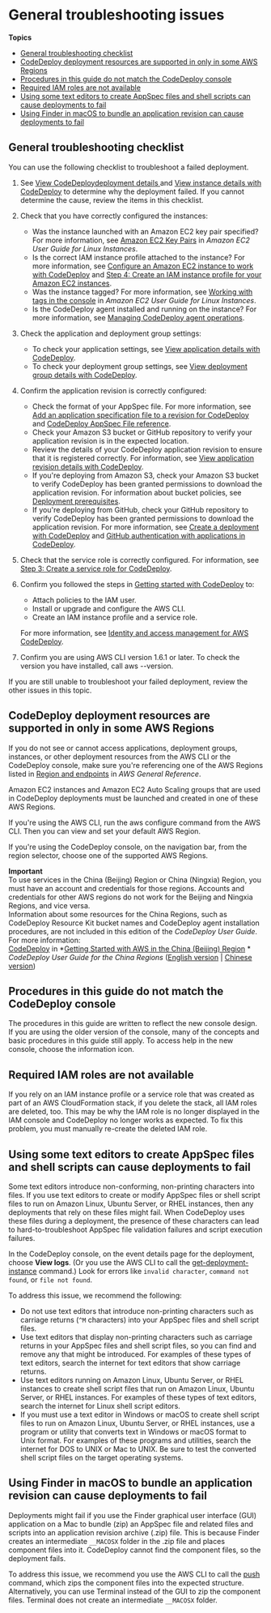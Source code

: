 # General troubleshooting issues<a name="troubleshooting-general"></a>

**Topics**
+ [General troubleshooting checklist](#troubleshooting-checklist)
+ [CodeDeploy deployment resources are supported in only in some AWS Regions](#troubleshooting-supported-regions)
+ [Procedures in this guide do not match the CodeDeploy console](#troubleshooting-old-console)
+ [Required IAM roles are not available](#troubleshooting-iam-cloudformation)
+ [Using some text editors to create AppSpec files and shell scripts can cause deployments to fail](#troubleshooting-text-editors)
+ [Using Finder in macOS to bundle an application revision can cause deployments to fail](#troubleshooting-bundle-with-finder)

## General troubleshooting checklist<a name="troubleshooting-checklist"></a>

You can use the following checklist to troubleshoot a failed deployment\.

1. See [View CodeDeploydeployment details ](deployments-view-details.md) and [View instance details with CodeDeploy](instances-view-details.md) to determine why the deployment failed\. If you cannot determine the cause, review the items in this checklist\.

1. Check that you have correctly configured the instances:
   + Was the instance launched with an Amazon EC2 key pair specified? For more information, see [Amazon EC2 Key Pairs](https://docs.aws.amazon.com/AWSEC2/latest/UserGuide/ec2-key-pairs.html) in *Amazon EC2 User Guide for Linux Instances*\.
   + Is the correct IAM instance profile attached to the instance? For more information, see [Configure an Amazon EC2 instance to work with CodeDeploy](instances-ec2-configure.md) and [Step 4: Create an IAM instance profile for your Amazon EC2 instances](getting-started-create-iam-instance-profile.md)\.
   + Was the instance tagged? For more information, see [Working with tags in the console](https://docs.aws.amazon.com/AWSEC2/latest/UserGuide/Using_Tags.html#Using_Tags_Console) in *Amazon EC2 User Guide for Linux Instances*\.
   + Is the CodeDeploy agent installed and running on the instance? For more information, see [Managing CodeDeploy agent operations](codedeploy-agent-operations.md)\.

1. Check the application and deployment group settings:
   + To check your application settings, see [View application details with CodeDeploy](applications-view-details.md)\.
   + To check your deployment group settings, see [View deployment group details with CodeDeploy](deployment-groups-view-details.md)\.

1. Confirm the application revision is correctly configured:
   + Check the format of your AppSpec file\. For more information, see [Add an application specification file to a revision for CodeDeploy](application-revisions-appspec-file.md) and [CodeDeploy AppSpec File reference](reference-appspec-file.md)\.
   + Check your Amazon S3 bucket or GitHub repository to verify your application revision is in the expected location\.
   + Review the details of your CodeDeploy application revision to ensure that it is registered correctly\. For information, see [View application revision details with CodeDeploy](application-revisions-view-details.md)\.
   + If you're deploying from Amazon S3, check your Amazon S3 bucket to verify CodeDeploy has been granted permissions to download the application revision\. For information about bucket policies, see [Deployment prerequisites](deployments-create-prerequisites.md)\.
   + If you're deploying from GitHub, check your GitHub repository to verify CodeDeploy has been granted permissions to download the application revision\. For more information, see [Create a deployment with CodeDeploy](deployments-create.md) and [GitHub authentication with applications in CodeDeploy](integrations-partners-github.md#behaviors-authentication)\.

1. Check that the service role is correctly configured\. For information, see [Step 3: Create a service role for CodeDeploy](getting-started-create-service-role.md)\.

1. Confirm you followed the steps in [Getting started with CodeDeploy](getting-started-codedeploy.md) to: 
   + Attach policies to the IAM user\.
   + Install or upgrade and configure the AWS CLI\.
   + Create an IAM instance profile and a service role\.

   For more information, see [Identity and access management for AWS CodeDeploy](security-iam.md)\.

1. Confirm you are using AWS CLI version 1\.6\.1 or later\. To check the version you have installed, call aws \-\-version\.

If you are still unable to troubleshoot your failed deployment, review the other issues in this topic\.

## CodeDeploy deployment resources are supported in only in some AWS Regions<a name="troubleshooting-supported-regions"></a>

If you do not see or cannot access applications, deployment groups, instances, or other deployment resources from the AWS CLI or the CodeDeploy console, make sure you're referencing one of the AWS Regions listed in [Region and endpoints](https://docs.aws.amazon.com/general/latest/gr/rande.html#codedeploy_region) in *AWS General Reference*\.

Amazon EC2 instances and Amazon EC2 Auto Scaling groups that are used in CodeDeploy deployments must be launched and created in one of these AWS Regions\.

If you're using the AWS CLI, run the aws configure command from the AWS CLI\. Then you can view and set your default AWS Region\.

If you're using the CodeDeploy console, on the navigation bar, from the region selector, choose one of the supported AWS Regions\.

**Important**  
To use services in the China \(Beijing\) Region or China \(Ningxia\) Region, you must have an account and credentials for those regions\. Accounts and credentials for other AWS regions do not work for the Beijing and Ningxia Regions, and vice versa\.  
Information about some resources for the China Regions, such as CodeDeploy Resource Kit bucket names and CodeDeploy agent installation procedures, are not included in this edition of the *CodeDeploy User Guide*\.  
For more information:  
[CodeDeploy](http://docs.amazonaws.cn/en_us/aws/latest/userguide/codedeploy.html) in *[Getting Started with AWS in the China \(Beijing\) Region](http://docs.amazonaws.cn/en_us/aws/latest/userguide/introduction.html) *
*CodeDeploy User Guide for the China Regions* \([English version](http://docs.amazonaws.cn/en_us/codedeploy/latest/userguide/welcome.html) \| [Chinese version](http://docs.amazonaws.cn/codedeploy/latest/userguide/welcome.html)\)

## Procedures in this guide do not match the CodeDeploy console<a name="troubleshooting-old-console"></a>

 The procedures in this guide are written to reflect the new console design\. If you are using the older version of the console, many of the concepts and basic procedures in this guide still apply\. To access help in the new console, choose the information icon\. 

## Required IAM roles are not available<a name="troubleshooting-iam-cloudformation"></a>

If you rely on an IAM instance profile or a service role that was created as part of an AWS CloudFormation stack, if you delete the stack, all IAM roles are deleted, too\. This may be why the IAM role is no longer displayed in the IAM console and CodeDeploy no longer works as expected\. To fix this problem, you must manually re\-create the deleted IAM role\.

## Using some text editors to create AppSpec files and shell scripts can cause deployments to fail<a name="troubleshooting-text-editors"></a>

Some text editors introduce non\-conforming, non\-printing characters into files\. If you use text editors to create or modify AppSpec files or shell script files to run on Amazon Linux, Ubuntu Server, or RHEL instances, then any deployments that rely on these files might fail\. When CodeDeploy uses these files during a deployment, the presence of these characters can lead to hard\-to\-troubleshoot AppSpec file validation failures and script execution failures\. 

In the CodeDeploy console, on the event details page for the deployment, choose **View logs**\. \(Or you use the AWS CLI to call the [get\-deployment\-instance](https://docs.aws.amazon.com/cli/latest/reference/deploy/get-deployment-instance.html) command\.\) Look for errors like `invalid character`, `command not found`, or `file not found`\.

To address this issue, we recommend the following:
+ Do not use text editors that introduce non\-printing characters such as carriage returns \(`^M` characters\) into your AppSpec files and shell script files\. 
+ Use text editors that display non\-printing characters such as carriage returns in your AppSpec files and shell script files, so you can find and remove any that might be introduced\. For examples of these types of text editors, search the internet for text editors that show carriage returns\.
+ Use text editors running on Amazon Linux, Ubuntu Server, or RHEL instances to create shell script files that run on Amazon Linux, Ubuntu Server, or RHEL instances\. For examples of these types of text editors, search the internet for Linux shell script editors\.
+ If you must use a text editor in Windows or macOS to create shell script files to run on Amazon Linux, Ubuntu Server, or RHEL instances, use a program or utility that converts text in Windows or macOS format to Unix format\. For examples of these programs and utilities, search the internet for DOS to UNIX or Mac to UNIX\. Be sure to test the converted shell script files on the target operating systems\.

## Using Finder in macOS to bundle an application revision can cause deployments to fail<a name="troubleshooting-bundle-with-finder"></a>

Deployments might fail if you use the Finder graphical user interface \(GUI\) application on a Mac to bundle \(zip\) an AppSpec file and related files and scripts into an application revision archive \(\.zip\) file\. This is because Finder creates an intermediate `__MACOSX` folder in the \.zip file and places component files into it\. CodeDeploy cannot find the component files, so the deployment fails\.

To address this issue, we recommend you use the AWS CLI to call the [push](https://docs.aws.amazon.com/cli/latest/reference/deploy/push.html) command, which zips the component files into the expected structure\. Alternatively, you can use Terminal instead of the GUI to zip the component files\. Terminal does not create an intermediate `__MACOSX` folder\.